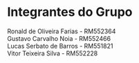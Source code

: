 # Integrantes do Grupo


Ronald de Oliveira Farias - RM552364 <br> 
Gustavo Carvalho Noia - RM552466 <br>
Lucas Serbato de Barros  - RM551821<br>
Vitor Teixeira Silva - RM552228 <br>
